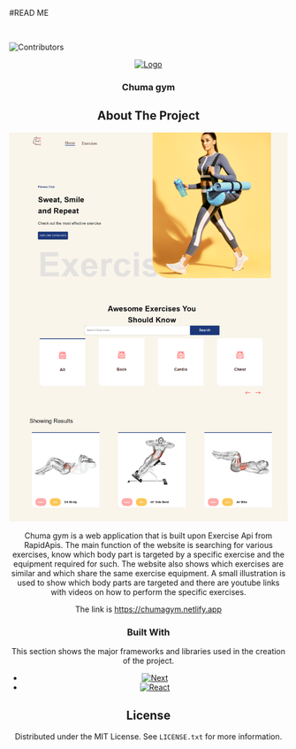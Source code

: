 #READ ME

<br />

![Contributors][contributors-shield]

<div align="center">
  <a href="https://github.com/BrianBravoski/gym_web">
    <img src="public/favicon.ico" alt="Logo" width="80" height="80">
  </a>

<h3 align="center">Chuma gym</h3>


<!-- ABOUT THE PROJECT -->
## About The Project

[![Product Name Screen Shot][product-screenshot]](https://example.com)

Chuma gym is a web application that is built upon Exercise Api from RapidApis. The main function of the website is searching for various exercises, know which body part is targeted by a specific exercise and the equipment required for such.
The website also shows which exercises are similar and which share the same exercise equipment.
A small illustration is used to show which body parts are targeted and there are youtube links with videos on how to perform the specific exercises.

The link is https://chumagym.netlify.app
 
### Built With

This section shows the major frameworks and libraries used in the creation of the project.

* [![Next][next.js]][next-url]
* [![React][React.js]][React-url]

<!-- LICENSE -->
## License

Distributed under the MIT License. See `LICENSE.txt` for more information.


<!--markdown Links-->
[contributors-shield]: https://img.shields.io/github/contributors/BrianBravoski/gym_web.svg?style=for-the-badge
[product-screenshot]: src/assets/images/Chuma-Gym.png
[next.js]: https://img.shields.io/badge/next.js-000000?style=for-the-badge&logo=nextdotjs&logoColor=white
[next-url]: https://nextjs.org/
[React.js]: https://img.shields.io/badge/React-20232A?style=for-the-badge&logo=react&logoColor=61DAFB
[React-url]: https://reactjs.org/
